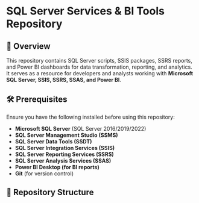 # SQL Server Services & BI Tools Repository

## 📌 Overview
This repository contains SQL Server scripts, SSIS packages, SSRS reports, and Power BI dashboards for data transformation, reporting, and analytics. It serves as a resource for developers and analysts working with **Microsoft SQL Server, SSIS, SSRS, SSAS, and Power BI**.

## 🛠 Prerequisites
Ensure you have the following installed before using this repository:
- **Microsoft SQL Server** (SQL Server 2016/2019/2022)
- **SQL Server Management Studio (SSMS)**
- **SQL Server Data Tools (SSDT)**
- **SQL Server Integration Services (SSIS)**
- **SQL Server Reporting Services (SSRS)**
- **SQL Server Analysis Services (SSAS)**
- **Power BI Desktop (for BI reports)**
- **Git** (for version control)

## 📂 Repository Structure
